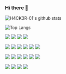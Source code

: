 ### Hi there 👋

![H4CK3R-01's github stats](https://github-readme-stats.vercel.app/api?username=h4ck3r-01&count_private=true&show_icons=true)

![Top Langs](https://github-readme-stats.vercel.app/api/top-langs/?username=h4ck3r-01&langs_count=8)

![](https://img.shields.io/badge/OS-Linux-informational?style=for-the-badge&logo=linux&logoColor=white)
![](https://img.shields.io/badge/Editor-IntelliJ_IDEA-informational?style=for-the-badge&logo=intellij-idea&logoColor=white)
![](https://img.shields.io/badge/Editor-CLion-informational?style=for-the-badge&logo=clion&logoColor=white)
![](https://img.shields.io/badge/Editor-PyCharm-informational?style=for-the-badge&logo=pycharm&logoColor=white)

![](https://img.shields.io/badge/Code-Python-informational?style=for-the-badge&logo=python&logoColor=white)
![](https://img.shields.io/badge/Code-JavaScript-informational?style=for-the-badge&logo=javascript&logoColor=white)
![](https://img.shields.io/badge/Code-Java-informational?style=for-the-badge&logo=java&logoColor=white)
![](https://img.shields.io/badge/Code-C-informational?style=for-the-badge&logo=c&logoColor=white)
![](https://img.shields.io/badge/Code-HTML-informational?style=for-the-badge&logo=html&logoColor=white)
![](https://img.shields.io/badge/Code-CSS-informational?style=for-the-badge&logo=css&logoColor=white)

![](https://img.shields.io/badge/Shell-Bash-informational?style=for-the-badge&logo=gnu-bash&logoColor=white)
![](https://img.shields.io/badge/Tools-MySQL-informational?style=for-the-badge&logo=mysql&logoColor=white)
![](https://img.shields.io/badge/Tools-Docker-informational?style=for-the-badge&logo=docker&logoColor=white)
![](https://img.shields.io/badge/Tools-iobroker-informational?style=for-the-badge&logo=iobroker&logoColor=white)
![](https://img.shields.io/badge/Tools-pihole-informational?style=for-the-badge&logo=pihole&logoColor=white)
![](https://img.shields.io/badge/Tools-virtualbox-informational?style=for-the-badge&logo=virtualbox&logoColor=white)

![](https://img.shields.io/badge/Hardare-CPU:%20Ryzen%205%201600-informational?style=for-the-badge&logo=amd&logoColor=white)
![](https://img.shields.io/badge/Hardare-GPU:%20Sapphire%20RX%20580-informational?style=for-the-badge&logo=amd&logoColor=white)
![](https://img.shields.io/badge/Hardare-SSD:%201TB%20NVMe%20/%20500GB%20SATA-informational?style=for-the-badge&logoColor=white)
![](https://img.shields.io/badge/Hardare-RAM:%2032GB-informational?style=for-the-badge&logoColor=white)
